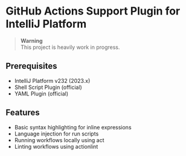 # GitHub Actions Support Plugin for IntelliJ Platform

> **Warning**  
> This project is heavily work in progress.

## Prerequisites

- IntelliJ Platform v232 (2023.x)
- Shell Script Plugin (official)
- YAML Plugin (official)

## Features

- Basic syntax highlighting for inline expressions
- Language injection for run scripts
- Running workflows locally using act
- Linting workflows using actionlint
